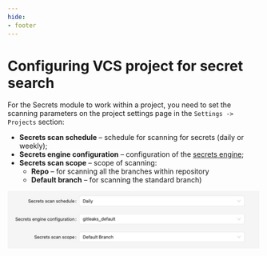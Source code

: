 ```yaml
---
hide:
- footer
---
```

# Configuring VCS project for secret search

For the Secrets module to work within a project, you need to set the scanning parameters on the project settings page in the `Settings -> Projects` section:

- **Secrets scan schedule** – schedule for scanning for secrets (daily or weekly);
- **Secrets engine configuration** – configuration of the [secrets engine](/secrets/secrets-setup.en);
- **Secrets scan scope** – scope of scanning:
	 - **Repo** – for scanning all the branches within repository
	 - **Default branch** – for scanning the standard branch)

![VCS configuration example](/assets/img/secrets/vcs-configuration.png)